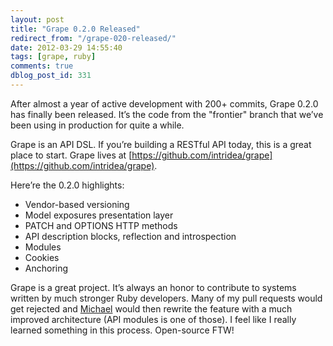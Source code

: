 ```yaml
---
layout: post
title: "Grape 0.2.0 Released"
redirect_from: "/grape-020-released/"
date: 2012-03-29 14:55:40
tags: [grape, ruby]
comments: true
dblog_post_id: 331
---
```

After almost a year of active development with 200+ commits, Grape 0.2.0 has finally been released. It’s the code from the "frontier" branch that we’ve been using in production for quite a while.

Grape is an API DSL. If you’re building a RESTful API today, this is a great place to start. Grape lives at [https://github.com/intridea/grape](https://github.com/intridea/grape).

Here’re the 0.2.0 highlights:

- Vendor-based versioning
- Model exposures presentation layer
- PATCH and OPTIONS HTTP methods
- API description blocks, reflection and introspection
- Modules
- Cookies
- Anchoring

Grape is a great project. It’s always an honor to contribute to systems written by much stronger Ruby developers. Many of my pull requests would get rejected and [Michael](https://github.com/mbleigh) would then rewrite the feature with a much improved architecture (API modules is one of those). I feel like I really learned something in this process. Open-source FTW!
